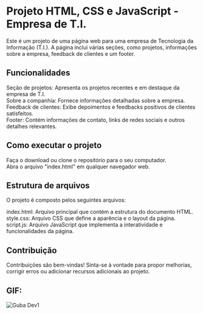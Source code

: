 # Projeto HTML, CSS e JavaScript - Empresa de T.I.
Este é um projeto de uma página web para uma empresa de Tecnologia da Informação (T.I.). A página inclui várias seções, como projetos, informações sobre a empresa, feedback de clientes e um footer.

## Funcionalidades
Seção de projetos: Apresenta os projetos recentes e em destaque da empresa de T.I.<br>
Sobre a companhia: Fornece informações detalhadas sobre a empresa.<br>
Feedback de clientes: Exibe depoimentos e feedbacks positivos de clientes satisfeitos.<br>
Footer: Contém informações de contato, links de redes sociais e outros detalhes relevantes.

## Como executar o projeto
Faça o download ou clone o repositório para o seu computador.<br>
Abra o arquivo "index.html" em qualquer navegador web.

## Estrutura de arquivos
O projeto é composto pelos seguintes arquivos:

index.html: Arquivo principal que contém a estrutura do documento HTML.<br>
style.css: Arquivo CSS que define a aparência e o layout da página.<br>
script.js: Arquivo JavaScript que implementa a interatividade e funcionalidades da página.

## Contribuição
Contribuições são bem-vindas! Sinta-se à vontade para propor melhorias, corrigir erros ou adicionar recursos adicionais ao projeto.

## GIF:
![Guba Dev1](https://github.com/Gussball/Dev.Guba/assets/112123706/dcbc831e-b8e8-4a94-bc6a-0088a1710d31)
